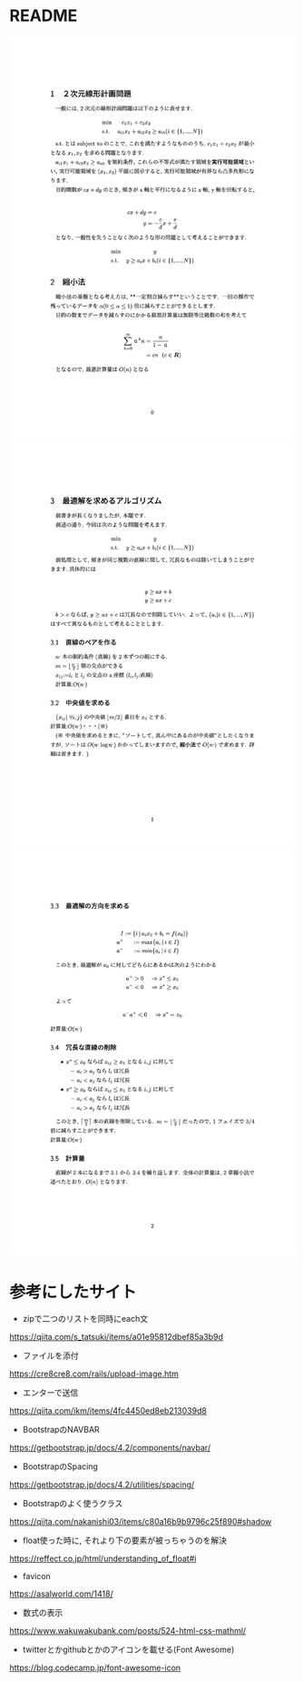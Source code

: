 # README

![1](for_README/out/readme.jpeg)
![2](for_README/out/readme2.jpeg)
![3](for_README/out/readme3.jpeg)
# 参考にしたサイト

* zipで二つのリストを同時にeach文

https://qiita.com/s_tatsuki/items/a01e95812dbef85a3b9d

* ファイルを添付

https://cre8cre8.com/rails/upload-image.htm


* エンターで送信

https://qiita.com/ikm/items/4fc4450ed8eb213039d8

* BootstrapのNAVBAR

https://getbootstrap.jp/docs/4.2/components/navbar/

* BootstrapのSpacing

https://getbootstrap.jp/docs/4.2/utilities/spacing/

* Bootstrapのよく使うクラス 

https://qiita.com/nakanishi03/items/c80a16b9b9796c25f890#shadow

* float使った時に, それより下の要素が被っちゃうのを解決

https://reffect.co.jp/html/understanding_of_float#i

* favicon

https://asalworld.com/1418/

* 数式の表示

https://www.wakuwakubank.com/posts/524-html-css-mathml/

* twitterとかgithubとかのアイコンを載せる(Font Awesome)

https://blog.codecamp.jp/font-awesome-icon

